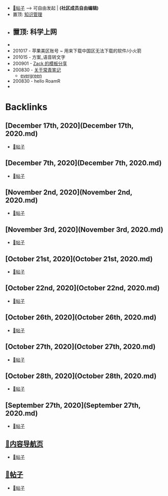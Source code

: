 - [📝帖子](📝帖子.md) --> 可自由发起 | __(社区成员自由编辑)__
- 置顶: [知识管理](知识管理.md)
- 置顶: 科学上网
    - 
- 
- 201017 - 苹果美区账号 ~ 用来下载中国区无法下载的软件/小火箭
- 201015 - 方案_语音转文字
- 200901 - [Zack 的模板分享](https://roamresearch.com/#/app/sharegraph/page/MeEYamlUK)
- 200830 - [关于常青笔记](https://notes.andymatuschak.org/Evergreen_notes?stackedNotes=z2ZAGQBHuJ2u9WrtAQHAEHcCZTtqpsGkAsrD1)
    - [evergreen](evergreen.md)
- 200830 - hello RoamR
- 

# Backlinks
## [December 17th, 2020](December 17th, 2020.md)
- [📝帖子](📝帖子.md)

## [December 7th, 2020](December 7th, 2020.md)
- [📝帖子](📝帖子.md)

## [November 2nd, 2020](November 2nd, 2020.md)
- [📝帖子](📝帖子.md)

## [November 3rd, 2020](November 3rd, 2020.md)
- [📝帖子](📝帖子.md)

## [October 21st, 2020](October 21st, 2020.md)
- [📝帖子](📝帖子.md)

## [October 22nd, 2020](October 22nd, 2020.md)
- [📝帖子](📝帖子.md)

## [October 26th, 2020](October 26th, 2020.md)
- [📝帖子](📝帖子.md)

## [October 27th, 2020](October 27th, 2020.md)
- [📝帖子](📝帖子.md)

## [October 28th, 2020](October 28th, 2020.md)
- [📝帖子](📝帖子.md)

## [September 27th, 2020](September 27th, 2020.md)
- [📝帖子](📝帖子.md)

## [🎈内容导航页](🎈内容导航页.md)
- [📝帖子](📝帖子.md)

## [📝帖子](📝帖子.md)
- [📝帖子](📝帖子.md)

